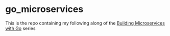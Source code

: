 # go_microservices

This is the repo containing my following along of the [Building Microservices with Go] series

[Building Microservices with Go]: https://youtube.com/playlist?list=PLmD8u-IFdreyh6EUfevBcbiuCKzFk0EW_
